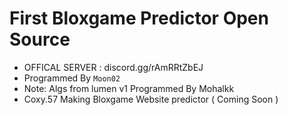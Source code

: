 # First Bloxgame Predictor Open Source
- OFFICAL SERVER : discord.gg/rAmRRtZbEJ
- Programmed By `Moon02`
- Note: Algs from lumen v1 Programmed By Mohalkk
- Coxy.57 Making Bloxgame Website predictor ( Coming Soon )
